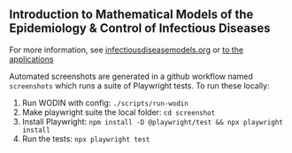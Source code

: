 ## Introduction to Mathematical Models of the Epidemiology & Control of Infectious Diseases

For more information, see [infectiousdiseasemodels.org](http://www.infectiousdiseasemodels.org/) or [to the applications]()

Automated screenshots are generated in a github workflow named `screenshots` which runs a suite of Playwright tests. To
run these locally:
1. Run WODIN with config: `./scripts/run-wodin`
1. Make playwright suite the local folder: `cd screenshot`
1. Install Playwright: `npm install -D @playwright/test && npx playwright install`
1. Run the tests: `npx playwright test`


